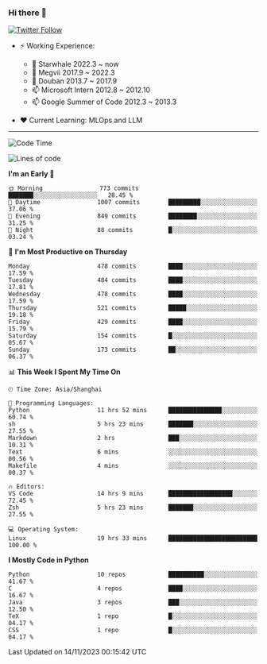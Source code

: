 ### Hi there 👋

[![Twitter Follow](https://img.shields.io/twitter/follow/tianweidut?style=social)](https://twitter.com/tianweidut)

- ⚡ Working Experience:
  - 🔭 Starwhale 2022.3 ~ now
  - 🌱 Megvii 2017.9 ~ 2022.3
  - 🌱 Douban 2013.7 ~ 2017.9
  - 📫 Microsoft Intern 2012.8 ~ 2012.10
  - 📫 Google Summer of Code 2012.3 ~ 2013.3

- ❤️ Current Learning: MLOps and LLM

---
<!--START_SECTION:waka-->
![Code Time](http://img.shields.io/badge/Code%20Time-4%2C668%20hrs%2045%20mins-blue)

![Lines of code](https://img.shields.io/badge/From%20Hello%20World%20I%27ve%20Written-1.5%20million%20lines%20of%20code-blue)

**I'm an Early 🐤** 

```text
🌞 Morning                773 commits         ███████░░░░░░░░░░░░░░░░░░   28.45 % 
🌆 Daytime                1007 commits        █████████░░░░░░░░░░░░░░░░   37.06 % 
🌃 Evening                849 commits         ████████░░░░░░░░░░░░░░░░░   31.25 % 
🌙 Night                  88 commits          █░░░░░░░░░░░░░░░░░░░░░░░░   03.24 % 
```
📅 **I'm Most Productive on Thursday** 

```text
Monday                   478 commits         ████░░░░░░░░░░░░░░░░░░░░░   17.59 % 
Tuesday                  484 commits         ████░░░░░░░░░░░░░░░░░░░░░   17.81 % 
Wednesday                478 commits         ████░░░░░░░░░░░░░░░░░░░░░   17.59 % 
Thursday                 521 commits         █████░░░░░░░░░░░░░░░░░░░░   19.18 % 
Friday                   429 commits         ████░░░░░░░░░░░░░░░░░░░░░   15.79 % 
Saturday                 154 commits         █░░░░░░░░░░░░░░░░░░░░░░░░   05.67 % 
Sunday                   173 commits         ██░░░░░░░░░░░░░░░░░░░░░░░   06.37 % 
```


📊 **This Week I Spent My Time On** 

```text
🕑︎ Time Zone: Asia/Shanghai

💬 Programming Languages: 
Python                   11 hrs 52 mins      ███████████████░░░░░░░░░░   60.74 % 
sh                       5 hrs 23 mins       ███████░░░░░░░░░░░░░░░░░░   27.55 % 
Markdown                 2 hrs               ███░░░░░░░░░░░░░░░░░░░░░░   10.31 % 
Text                     6 mins              ░░░░░░░░░░░░░░░░░░░░░░░░░   00.56 % 
Makefile                 4 mins              ░░░░░░░░░░░░░░░░░░░░░░░░░   00.37 % 

🔥 Editors: 
VS Code                  14 hrs 9 mins       ██████████████████░░░░░░░   72.45 % 
Zsh                      5 hrs 23 mins       ███████░░░░░░░░░░░░░░░░░░   27.55 % 

💻 Operating System: 
Linux                    19 hrs 33 mins      █████████████████████████   100.00 % 
```

**I Mostly Code in Python** 

```text
Python                   10 repos            ██████████░░░░░░░░░░░░░░░   41.67 % 
C                        4 repos             ████░░░░░░░░░░░░░░░░░░░░░   16.67 % 
Java                     3 repos             ███░░░░░░░░░░░░░░░░░░░░░░   12.50 % 
TeX                      1 repo              █░░░░░░░░░░░░░░░░░░░░░░░░   04.17 % 
CSS                      1 repo              █░░░░░░░░░░░░░░░░░░░░░░░░   04.17 % 
```




 Last Updated on 14/11/2023 00:15:42 UTC
<!--END_SECTION:waka-->
